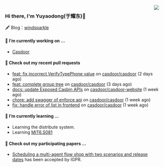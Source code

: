 <img align="right" src="https://github-readme-stats.vercel.app/api?username=leo220yuyaodog&show_icons=true&icon_color=805AD5&text_color=718096&bg_color=ffffff&hide_title=true" />

### Hi there, I'm Yuyaodong(于耀东)👋
🖋 Blog：[windsparkle](https://blog.windsparkle.top)
#### 🔭 I’m currently working on ...
- [Casdoor](https://github.com/casdoor)

#### 🔨 Check out my recent pull requests

- [feat: fix incorrect VerifyTypePhone value](https://github.com/casdoor/casdoor/pull/1968) on [casdoor/casdoor](https://github.com/casdoor/casdoor) (2 days ago)
- [feat: complete group tree](https://github.com/casdoor/casdoor/pull/1967) on [casdoor/casdoor](https://github.com/casdoor/casdoor) (3 days ago)
- [docs: update Exposed Casbin APIs](https://github.com/casdoor/casdoor-website/pull/492) on [casdoor/casdoor-website](https://github.com/casdoor/casdoor-website) (1 week ago)
- [chore: add swagger of enforce api](https://github.com/casdoor/casdoor/pull/1931) on [casdoor/casdoor](https://github.com/casdoor/casdoor) (1 week ago)
- [fix: handle error of list in frontend](https://github.com/casdoor/casdoor/pull/1930) on [casdoor/casdoor](https://github.com/casdoor/casdoor) (1 week ago)

#### 🌱 I’m currently learning ...
- Learning the distribute system.
- Learning [MIT6.S081](https://pdos.csail.mit.edu/6.828/2021/schedule.html)

#### 📜 Check out my participating papers ...
- [Scheduling a multi-agent flow shop with two scenarios and release dates](https://www.tandfonline.com/doi/full/10.1080/00207543.2023.2188646) has been accepted by IGPR.

